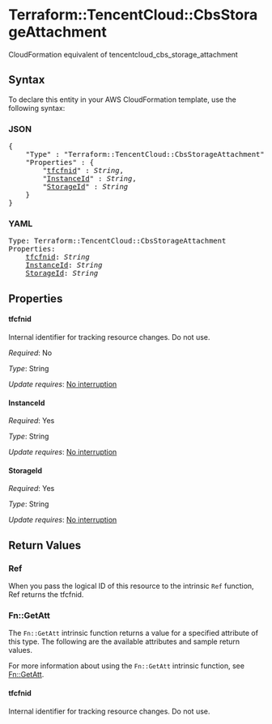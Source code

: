 # Terraform::TencentCloud::CbsStorageAttachment

CloudFormation equivalent of tencentcloud_cbs_storage_attachment

## Syntax

To declare this entity in your AWS CloudFormation template, use the following syntax:

### JSON

<pre>
{
    "Type" : "Terraform::TencentCloud::CbsStorageAttachment",
    "Properties" : {
        "<a href="#tfcfnid" title="tfcfnid">tfcfnid</a>" : <i>String</i>,
        "<a href="#instanceid" title="InstanceId">InstanceId</a>" : <i>String</i>,
        "<a href="#storageid" title="StorageId">StorageId</a>" : <i>String</i>
    }
}
</pre>

### YAML

<pre>
Type: Terraform::TencentCloud::CbsStorageAttachment
Properties:
    <a href="#tfcfnid" title="tfcfnid">tfcfnid</a>: <i>String</i>
    <a href="#instanceid" title="InstanceId">InstanceId</a>: <i>String</i>
    <a href="#storageid" title="StorageId">StorageId</a>: <i>String</i>
</pre>

## Properties

#### tfcfnid

Internal identifier for tracking resource changes. Do not use.

_Required_: No

_Type_: String

_Update requires_: [No interruption](https://docs.aws.amazon.com/AWSCloudFormation/latest/UserGuide/using-cfn-updating-stacks-update-behaviors.html#update-no-interrupt)

#### InstanceId

_Required_: Yes

_Type_: String

_Update requires_: [No interruption](https://docs.aws.amazon.com/AWSCloudFormation/latest/UserGuide/using-cfn-updating-stacks-update-behaviors.html#update-no-interrupt)

#### StorageId

_Required_: Yes

_Type_: String

_Update requires_: [No interruption](https://docs.aws.amazon.com/AWSCloudFormation/latest/UserGuide/using-cfn-updating-stacks-update-behaviors.html#update-no-interrupt)

## Return Values

### Ref

When you pass the logical ID of this resource to the intrinsic `Ref` function, Ref returns the tfcfnid.

### Fn::GetAtt

The `Fn::GetAtt` intrinsic function returns a value for a specified attribute of this type. The following are the available attributes and sample return values.

For more information about using the `Fn::GetAtt` intrinsic function, see [Fn::GetAtt](https://docs.aws.amazon.com/AWSCloudFormation/latest/UserGuide/intrinsic-function-reference-getatt.html).

#### tfcfnid

Internal identifier for tracking resource changes. Do not use.

